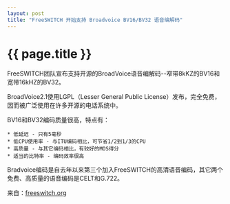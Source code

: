 ```yaml
---
layout: post
title: "FreeSWITCH 开始支持 Broadvoice BV16/BV32 语音编解码"
---
```


# {{ page.title }}

FreeSWITCH团队宣布支持开源的BroadVoice语音编解码--窄带8kKZ的BV16和宽带16kHZ的BV32。

BroadVoice2.1使用LGPL（Lesser General Public License）发布，完全免费，因而被广泛使用在许多开源的电话系统中。

BV16和BV32编码质量很高，特点有：
 

    * 低延迟 - 只有5毫秒
    * 低CPU使用率 - 与ITU编码相比，可节省1/2到1/3的CPU
    * 高质量 - 与其它编码相比，有较好的MOS得分
    * 适当的比特率 - 编码效率很高

Bradvoice编码是自去年以来第三个加入FreeSWITCH的高清语音编码，其它两个免费、高质量的语音编码是CELT和G.722。

来自：[freeswitch.org](http://freeswitch.org/node/217)

